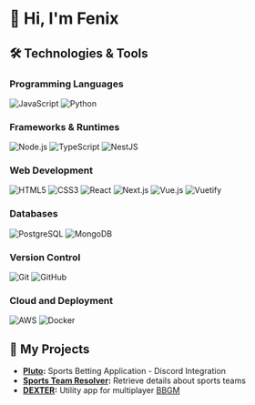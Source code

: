 # 👋 Hi, I'm Fenix

## 🛠️ Technologies & Tools

### Programming Languages
![JavaScript](https://img.shields.io/badge/-JavaScript-F7DF1E?logo=javascript&logoColor=white&style=flat-square)
![Python](https://img.shields.io/badge/-Python-3776AB?logo=python&logoColor=white&style=flat)

### Frameworks & Runtimes
![Node.js](https://img.shields.io/badge/-Node.js-339933?logo=node.js&logoColor=white&style=flat-square)
![TypeScript](https://img.shields.io/badge/-TypeScript-007ACC?logo=typescript&logoColor=white&style=flat-square)
![NestJS](https://img.shields.io/badge/-NestJS-E0234E?logo=nestjs&logoColor=white&style=flat-square)

### Web Development
![HTML5](https://img.shields.io/badge/-HTML5-E34F26?logo=html5&logoColor=white&style=flat-square)
![CSS3](https://img.shields.io/badge/-CSS3-1572B6?logo=css3&logoColor=white&style=flat-square)
![React](https://img.shields.io/badge/-React-61DAFB?logo=react&logoColor=white&style=flat-square)
![Next.js](https://img.shields.io/badge/-Next.js-000000?logo=next.js&logoColor=white&style=flat-square)
![Vue.js](https://img.shields.io/badge/-Vue.js-4FC08D?logo=vue.js&logoColor=white&style=flat-square)
![Vuetify](https://img.shields.io/badge/-Vuetify-1867C0?logo=vuetify&logoColor=white&style=flat-square)

### Databases
![PostgreSQL](https://img.shields.io/badge/-PostgreSQL-336791?logo=postgresql&logoColor=white&style=flat-square)
![MongoDB](https://img.shields.io/badge/-MongoDB-47A248?logo=mongodb&logoColor=white&style=flat-square)

### Version Control
![Git](https://img.shields.io/badge/-Git-F05032?logo=git&logoColor=white&style=flat-square)
![GitHub](https://img.shields.io/badge/-GitHub-181717?logo=github&logoColor=white&style=flat-square)

### Cloud and Deployment
![AWS](https://img.shields.io/badge/-AWS-232F3E?logo=amazon-aws&logoColor=white&style=flat-square)
![Docker](https://img.shields.io/badge/-Docker-2496ED?logo=docker&logoColor=white&style=flat-square)

## 🚀 My Projects

- **[Pluto](https://github.com/fearandesire/Pluto-Betting-Bot):** Sports Betting Application - Discord Integration
- **[Sports Team Resolver](https://github.com/fearandesire/resolve-team):** Retrieve details about sports teams
- **[DEXTER](https://github.com/fearandesire/DEXTER):** Utility app for multiplayer [BBGM](https://play.basketball-gm.com/)
